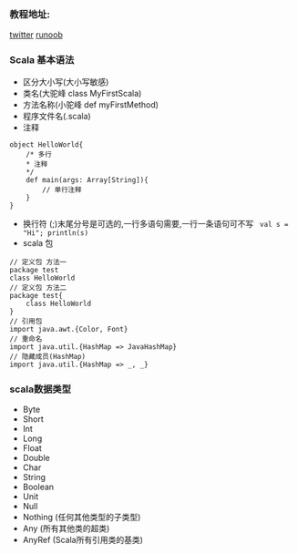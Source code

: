 ### 教程地址:
[twitter](http://twitter.github.io/scala_school/zh_cn/index.html)
[runoob](https://www.runoob.com/scala/scala-tutorial.html)
### Scala 基本语法
- 区分大小写(大小写敏感)
- 类名(大驼峰 class MyFirstScala)
- 方法名称(小驼峰 def myFirstMethod)
- 程序文件名(.scala)
- 注释
```
object HelloWorld{
    /* 多行
    * 注释
    */
    def main(args: Array[String]){
        // 单行注释
    }
}
```
- 换行符 (;)末尾分号是可选的,一行多语句需要,一行一条语句可不写
` val s = "Hi"; println(s)`
- scala 包
```
// 定义包 方法一
package test
class HelloWorld
// 定义包 方法二
package test{
    class HelloWorld
}
// 引用包
import java.awt.{Color, Font}
// 重命名
import java.util.{HashMap => JavaHashMap}
// 隐藏成员(HashMap)
import java.util.{HashMap => _, _}
```
### scala数据类型
- Byte
- Short
- Int
- Long
- Float
- Double
- Char
- String
- Boolean
- Unit
- Null
- Nothing (任何其他类型的子类型)
- Any (所有其他类的超类)
- AnyRef (Scala所有引用类的基类)

